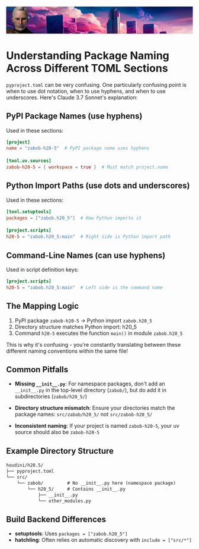 ![Zabob and city banner](docs/images/zabob-banner.jpg)

# Understanding Package Naming Across Different TOML Sections

`pyproject.toml` can be very confusing. One particularly confusing point is when to use dot notation, when to use hyphens, and when to use underscores. Here's Claude 3.7 Sonnet's explanation:

## PyPI Package Names (use hyphens)

Used in these sections:

```toml
[project]
name = "zabob-h20-5"  # PyPI package name uses hyphens

[tool.uv.sources]
zabob-h20-5 = { workspace = true }  # Must match project.name
```

## Python Import Paths (use dots and underscores)

Used in these sections:

```toml
[tool.setuptools]
packages = ["zabob.h20_5"]  # How Python imports it

[project.scripts]
h20-5 = "zabob.h20_5:main"  # Right side is Python import path
```

## Command-Line Names (can use hyphens)

Used in script definition keys:

```toml
[project.scripts]
h20-5 = "zabob.h20_5:main"  # Left side is the command name
```

## The Mapping Logic

1. PyPI package `zabob-h20-5` → Python import `zabob.h20_5`
2. Directory structure matches Python import: h20_5
3. Command `h20-5` executes the function `main()` in module `zabob.h20_5`

This is why it's confusing - you're constantly translating between these different naming conventions within the same file!

## Common Pitfalls

- **Missing `__init__.py`**: For namespace packages, don't add an `__init__.py` in the top-level directory (`zabob/`), but do add it in subdirectories (`zabob/h20_5/`)

- **Directory structure mismatch**: Ensure your directories match the package names: `src/zabob/h20_5/` not `src/zabob-h20_5/`

- **Inconsistent naming**: If your project is named `zabob-h20-5`, your uv source should also be `zabob-h20-5`

## Example Directory Structure

```text
houdini/h20.5/
├── pyproject.toml
└── src/
    └── zabob/         # No __init__.py here (namespace package)
        └── h20_5/     # Contains __init__.py
            ├── __init__.py
            └── other_modules.py
```

## Build Backend Differences

- **setuptools**: Uses `packages = ["zabob.h20_5"]`
- **hatchling**: Often relies on automatic discovery with `include = ["src/*"]`
